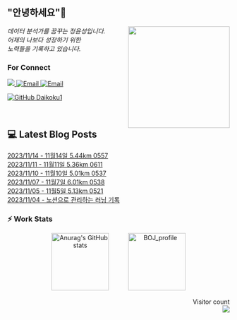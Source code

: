 
<h2> "안녕하세요"👋 </h2>
<img align='right' src="https://user-images.githubusercontent.com/50973778/144942576-b2f10b31-e628-43e4-b7da-3cc2144a5b73.gif" width="230">
<p><em> 데이터 분석가를 꿈꾸는 정윤성입니다.</br> 어제의 나보다 성장하기 위한 </br> 노력들을 기록하고 있습니다.</em></p>

### For Connect
<a href="https://blog.naver.com/jjys9047" target="_blank"><img src="https://img.shields.io/badge/-BLOG-brightgreen?style=flat-square&logo=Bloglovin&logoColor=white">
<a href="https://mail.google.com/mail/?view=cm&amp;fs=1&amp;to=jys9047@gmail.com" target="_blank"><img src="https://img.shields.io/badge/-Gmail-c14438?style=flat-square&logo=Gmail&logoColor=white" alt="Email">
<a href="mailto:jjys9047@naver.com" target="_blank"><img src="https://img.shields.io/badge/-Naver-brightgreen?style=flat-square&logo=Naver&logoColor=white" alt="Email">

[![GitHub Daikoku1](https://img.shields.io/github/followers/Daikoku1?label=follow&style=social)](https://github.com/Daikoku1)

</br>

## 💻 Latest Blog Posts
[2023/11/14 - 11월14일 5.44km 0557](https://blog.naver.com/jjys9047/223264936460) <br>
[2023/11/11 - 11월11일 5.36km 0611](https://blog.naver.com/jjys9047/223261962169) <br>
[2023/11/10 - 11월10일 5.01km 0537](https://blog.naver.com/jjys9047/223261696533) <br>
[2023/11/07 - 11월7일 6.01km 0538](https://blog.naver.com/jjys9047/223258533788) <br>
[2023/11/05 - 11월5일 5.13km 0521](https://blog.naver.com/jjys9047/223256035208) <br>
[2023/11/04 - 노션으로 관리하는 러닝 기록](https://blog.naver.com/jjys9047/223255697035) <br>


### ⚡ Work Stats
<p align = 'center'>
  <img src="https://github-readme-stats.vercel.app/api?username=Daikoku1&show_icons=true&theme=midnight-purple" alt="Anurag's GitHub stats" height="130" hspace="20"/>
  <img src="http://mazassumnida.wtf/api/v2/generate_badge?boj=jys9047" alt="BOJ_profile" height="130" hspace="20"/>
</p>

<p align="right"> 
  Visitor count<br>
  <img src="https://profile-counter.glitch.me/Daikoku1/count.svg" />
</p>
